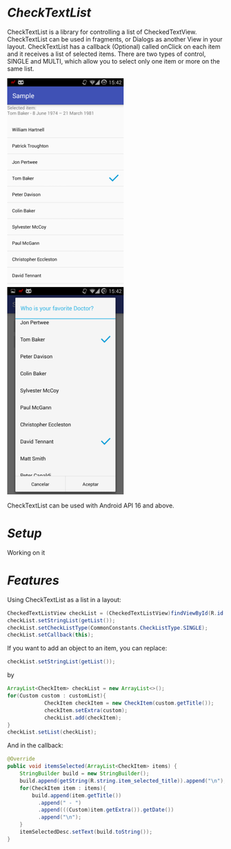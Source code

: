 *CheckTextList*
======

CheckTextList is a library for controlling a list of CheckedTextView. CheckTextList can be used in fragments, or Dialogs
as another View in your layout.
CheckTextList has a callback (Optional) called onClick on each item and it receives a list of selected items.
There are two types of control, SINGLE and MULTI, which allow you to select only one item or more on the same list.

<img src="https://github.com/ch4vi/android-CheckTextList/blob/master/screenshots/fragment.png" width="270" style="margin-right:10px;">
<img src="https://github.com/ch4vi/android-CheckTextList/blob/master/screenshots/dialog.png" width="270">

CheckTextList can be used with Android API 16 and above.

*Setup*
======

Working on it

*Features*
======

Using CheckTextList as a list in a layout:

``` java
CheckedTextListView checkList = (CheckedTextListView)findViewById(R.id.check_list);
checkList.setStringList(getList());
checkList.setCheckListType(CommonConstants.CheckListType.SINGLE);
checkList.setCallback(this);
```

If you want to add an object to an item, you can replace:
``` java
checkList.setStringList(getList());
```
by
``` java
ArrayList<CheckItem> checkList = new ArrayList<>();
for(Custom custom : customList){
            CheckItem checkItem = new CheckItem(custom.getTitle());
            checkItem.setExtra(custom);
            checkList.add(checkItem);
}
checkList.setList(checkList);
```
And in the callback:
``` java
@Override
public void itemsSelected(ArrayList<CheckItem> items) {
    StringBuilder build = new StringBuilder();
    build.append(getString(R.string.item_selected_title)).append("\n");
    for(CheckItem item : items){
        build.append(item.getTitle())
          .append(" - ")
          .append(((Custom)item.getExtra()).getDate())
          .append("\n");
    }
    itemSelectedDesc.setText(build.toString());
}
```




